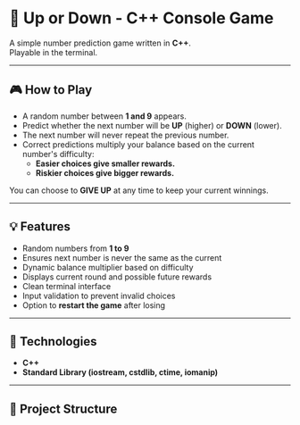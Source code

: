 # 🎲 Up or Down - C++ Console Game

A simple number prediction game written in **C++**.  
Playable in the terminal.

---

## 🎮 How to Play
- A random number between **1 and 9** appears.
- Predict whether the next number will be **UP** (higher) or **DOWN** (lower).
- The next number will never repeat the previous number.
- Correct predictions multiply your balance based on the current number's difficulty:
    - **Easier choices give smaller rewards.**
    - **Riskier choices give bigger rewards.**

You can choose to **GIVE UP** at any time to keep your current winnings.

---

## 💡 Features
- Random numbers from **1 to 9**
- Ensures next number is never the same as the current
- Dynamic balance multiplier based on difficulty
- Displays current round and possible future rewards
- Clean terminal interface
- Input validation to prevent invalid choices
- Option to **restart the game** after losing

---

## 🚀 Technologies
- **C++**
- **Standard Library (iostream, cstdlib, ctime, iomanip)**

---

## 📂 Project Structure
